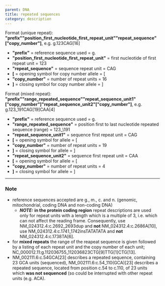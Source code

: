 ```yaml
---
parent: DNA
title: repeated sequences
category: description
---
```


Format (unique repeat):   **"prefix""position_first_nucleotide_first_repeat_unit""repeat_sequence"["copy_number"]**,  e.g. g.123CAG[16]

*	**"prefix"**  =  reference sequence used  =  g.<br>
*	**"position_first_nucleotide_first_repeat_unit"**  =  first nucleotide of first repeat unit  =  123<br>
*	**"repeat_sequence"**  =  sequence repeat unit  =  CAG<br>
*	**[**  =  opening symbol for copy number allele  =  [<br>
*	**"copy_number"**  =  number of repeat units  =  16<br>
*	**]**  =  closing symbol for copy number allele  =  ]

Format (mixed repeat):   **"prefix""range_repeated_sequence""repeat_sequence_unit1"["copy_number"]"repeat_sequence_unit2"["copy_number"]**,  e.g. g.123\_191CAG[19]CAA[4]

*	**"prefix"**  =  reference sequence used  =  g.<br>
*	**"range_repeated_sequence"**  =  position first to last nucleotide repeated sequence (range)   =  123_\191<br>
*	**"repeat_sequence_unit1"**  =  sequence first repeat unit  =  CAG<br>
*	**[**  =  opening symbol for allele  =  [<br>
*	**"copy_number"**  =  number of repeat units  =  19<br>
*	**]**  =  closing symbol for allele  =  ]
*	**"repeat_sequence_unit2"**  =  sequence first repeat unit  =  CAA<br>
*	**[**  =  opening symbol for allele  =  [<br>
*	**"copy_number"**  =  number of repeat units  =  4<br>
*	**]**  =  closing symbol for allele  =  ]

---

### Note

*	reference sequences accepted are g., m., c. and n. (genomic, mitochondrial, coding DNA and non-coding DNA)
	*	_**NOTE:**_ **in the protein coding region** repeat descriptions are used only for repeat units with a length which is a multiple of 3, i.e. which can not affect the reading frame. Consequently, use NM\_024312.4:c.2692_2693dup and **not** NM\_024312.4:c.2686A[10], use NM\_024312.4:c.1741\_1742insTATATATA and **not** NM\_024312.4:c.1738TA[6].
*	for **mixed repeats** the range of the reapeat sequence is given followed by a listing of each repeat unit and the copy number of each unit; NC\_000012.11:g.112036755\_112036823CTG[9]TTG[1]CTG[13].
*	NM\_002111.6:c.54GCA[23] describes a repeated sequence, containing 23 GCA units (sequenced), NM\_002111.6:c.54\_110(GCA)[23] describes a repeated sequence, located from position c.54 to c.110, of 23 units which **was not sequenced** (so could be interrupted with other repeat units (e.g. ACA).
